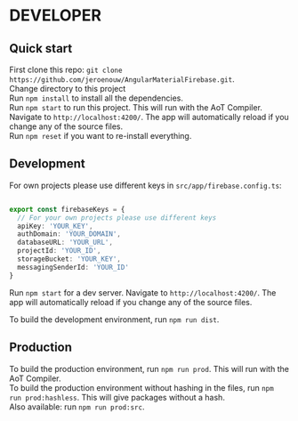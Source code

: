 # DEVELOPER

## Quick start

First clone this repo: `git clone https://github.com/jeroenouw/AngularMaterialFirebase.git`.  
Change directory to this project  
Run `npm install` to install all the dependencies.  
Run `npm start` to run this project. This will run with the AoT Compiler.  
Navigate to `http://localhost:4200/`. The app will automatically reload if you change any of the source files.  
Run `npm reset` if you want to re-install everything.  

## Development

For own projects please use different keys in `src/app/firebase.config.ts`:  

```typescript

export const firebaseKeys = {
  // For your own projects please use different keys
  apiKey: 'YOUR_KEY',
  authDomain: 'YOUR_DOMAIN',
  databaseURL: 'YOUR_URL',
  projectId: 'YOUR_ID',
  storageBucket: 'YOUR_KEY',
  messagingSenderId: 'YOUR_ID'
}

```

Run `npm start` for a dev server. Navigate to `http://localhost:4200/`. The app will automatically reload if you change any of the source files.  

To build the development environment, run `npm run dist`.

## Production

To build the production environment, run `npm run prod`. This will run with the AoT Compiler.  
To build the production environment without hashing in the files, run `npm run prod:hashless`. This will give packages without a hash.  
Also available: run `npm run prod:src`.
